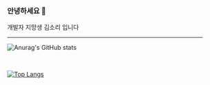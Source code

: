 ### 안녕하세요 👋
<p>개발자 지망생 김소리 입니다</p>
<hr width = "90%">
<div>
  
![Anurag's GitHub stats](https://github-readme-stats.vercel.app/api?username=ImSol-k&show_icons=true&theme=transparent)

<br>

[![Top Langs](https://github-readme-stats.vercel.app/api/top-langs/?username=ImSol-k&layout=compact)](https://github.com/anuraghazra/github-readme-stats)
</div>

<!--
**ImSol-k/ImSol-k** is a ✨ _special_ ✨ repository because its `README.md` (this file) appears on your GitHub profile.

Here are some ideas to get you started:

- 🔭 I’m currently working on ...
- 🌱 I’m currently learning ...
- 👯 I’m looking to collaborate on ...
- 🤔 I’m looking for help with ...
- 💬 Ask me about ...
- 📫 How to reach me: ...
- 😄 Pronouns: ...
- ⚡ Fun fact: ...
-->
